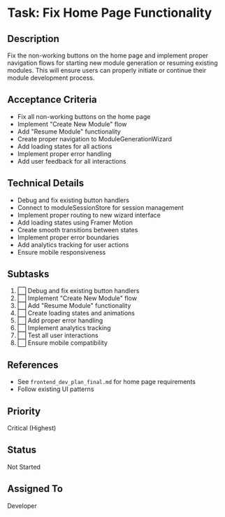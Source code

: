 # Task: Fix Home Page Functionality

## Description
Fix the non-working buttons on the home page and implement proper navigation flows for starting new module generation or resuming existing modules. This will ensure users can properly initiate or continue their module development process.

## Acceptance Criteria
- Fix all non-working buttons on the home page
- Implement "Create New Module" flow
- Add "Resume Module" functionality
- Create proper navigation to ModuleGenerationWizard
- Add loading states for all actions
- Implement proper error handling
- Add user feedback for all interactions

## Technical Details
- Debug and fix existing button handlers
- Connect to moduleSessionStore for session management
- Implement proper routing to new wizard interface
- Add loading states using Framer Motion
- Create smooth transitions between states
- Implement proper error boundaries
- Add analytics tracking for user actions
- Ensure mobile responsiveness

## Subtasks
1. ⬜ Debug and fix existing button handlers
2. ⬜ Implement "Create New Module" flow
3. ⬜ Add "Resume Module" functionality
4. ⬜ Create loading states and animations
5. ⬜ Add proper error handling
6. ⬜ Implement analytics tracking
7. ⬜ Test all user interactions
8. ⬜ Ensure mobile compatibility

## References
- See `frontend_dev_plan_final.md` for home page requirements
- Follow existing UI patterns

## Priority
Critical (Highest)

## Status
Not Started

## Assigned To
Developer 